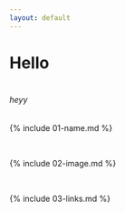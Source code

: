 ```yaml
---
layout: default
---
```

# <h1> Hello
# <h6> heyy
{% include 01-name.md %}

<br>

{% include 02-image.md %}

<br>

{% include 03-links.md %}

